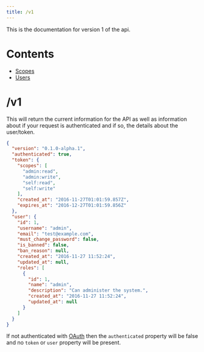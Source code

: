 ```yaml
---
title: /v1
---
```


This is the documentation for version 1 of the api.

# Contents
 - [Scopes](/docs/v1/scopes)
 - [Users](/docs/v1/users)
 
# /v1
This will return the current information for the API as well as information about if your request is authenticated and if so, the details about the user/token.

```json
{
  "version": "0.1.0-alpha.1",
  "authenticated": true,
  "token": {
    "scopes": [
      "admin:read",
      "admin:write",
      "self:read",
      "self:write"
    ],
    "created_at": "2016-11-27T01:01:59.857Z",
    "expires_at": "2016-12-27T01:01:59.856Z"
  },
  "user": {
    "id": 1,
    "username": "admin",
    "email": "test@example.com",
    "must_change_password": false,
    "is_banned": false,
    "ban_reason": null,
    "created_at": "2016-11-27 11:52:24",
    "updated_at": null,
    "roles": [
      {
        "id": 1,
        "name": "admin",
        "description": "Can administer the system.",
        "created_at": "2016-11-27 11:52:24",
        "updated_at": null
      }
    ]
  }
}
```

If not authenticated with [OAuth](/docs/authentication) then the `authenticated` property will be false and no `token` or `user` property will be present.